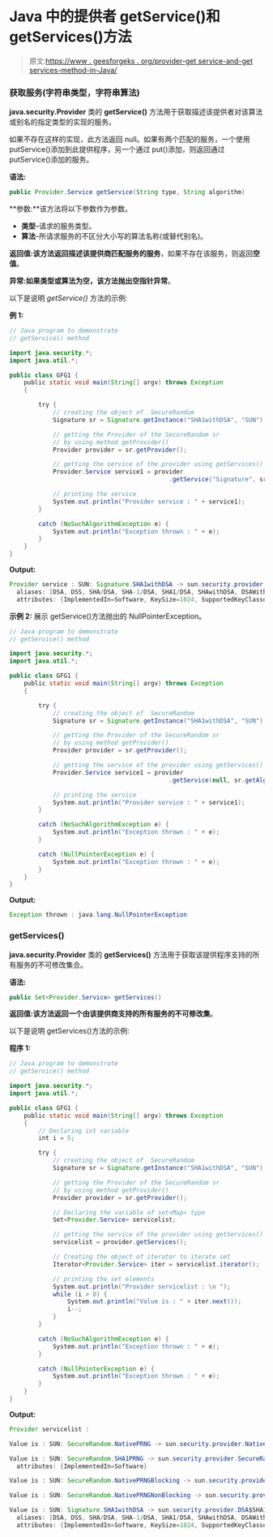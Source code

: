 # Java 中的提供者 getService()和 getServices()方法

> 原文:[https://www . geesforgeks . org/provider-get service-and-get services-method-in-Java/](https://www.geeksforgeeks.org/provider-getservice-and-getservices-method-in-java/)

### 获取服务(字符串类型，字符串算法)

**java.security.Provider** 类的 **getService()** 方法用于获取描述该提供者对该算法或别名的指定类型的实现的服务。

如果不存在这样的实现，此方法返回 null。如果有两个匹配的服务，一个使用 putService()添加到此提供程序，另一个通过 put()添加，则返回通过 putService()添加的服务。

**语法:**

```java
public Provider.Service getService(String type, String algorithm)
```

**参数:**该方法将以下参数作为参数。

*   **类型**–请求的服务类型。
*   **算法**–所请求服务的不区分大小写的算法名称(或替代别名)。

**返回值:**该方法返回描述该提供商匹配服务的**服务**，如果不存在该服务，则返回**空值**。

**异常:**如果类型或算法为空，该方法抛出**空指针异常**。

以下是说明 *getService()* 方法的示例:

**例 1:**

```java
// Java program to demonstrate
// getService() method

import java.security.*;
import java.util.*;

public class GFG1 {
    public static void main(String[] argv) throws Exception
    {

        try {
            // creating the object of  SecureRandom
            Signature sr = Signature.getInstance("SHA1withDSA", "SUN");

            // getting the Provider of the SecureRandom sr
            // by using method getProvider()
            Provider provider = sr.getProvider();

            // getting the service of the provider using getServices() method
            Provider.Service service1 = provider
                                            .getService("Signature", sr.getAlgorithm());

            // printing the service
            System.out.println("Provider service : " + service1);
        }

        catch (NoSuchAlgorithmException e) {
            System.out.println("Exception thrown : " + e);
        }
    }
}
```

**Output:**

```java
Provider service : SUN: Signature.SHA1withDSA -> sun.security.provider.DSA$SHA1withDSA
  aliases: [DSA, DSS, SHA/DSA, SHA-1/DSA, SHA1/DSA, SHAwithDSA, DSAWithSHA1, OID.1.2.840.10040.4.3, 1.2.840.10040.4.3, 1.3.14.3.2.13, 1.3.14.3.2.27]
  attributes: {ImplementedIn=Software, KeySize=1024, SupportedKeyClasses=java.security.interfaces.DSAPublicKey|java.security.interfaces.DSAPrivateKey}

```

**示例 2:** 展示 getService()方法抛出的 NullPointerException。

```java
// Java program to demonstrate
// getService() method

import java.security.*;
import java.util.*;

public class GFG1 {
    public static void main(String[] argv) throws Exception
    {

        try {
            // creating the object of  SecureRandom
            Signature sr = Signature.getInstance("SHA1withDSA", "SUN");

            // getting the Provider of the SecureRandom sr
            // by using method getProvider()
            Provider provider = sr.getProvider();

            // getting the service of the provider using getServices() method
            Provider.Service service1 = provider
                                            .getService(null, sr.getAlgorithm());

            // printing the service
            System.out.println("Provider service : " + service1);
        }

        catch (NoSuchAlgorithmException e) {
            System.out.println("Exception thrown : " + e);
        }

        catch (NullPointerException e) {
            System.out.println("Exception thrown : " + e);
        }
    }
}
```

**Output:**

```java
Exception thrown : java.lang.NullPointerException

```

### getServices()

**java.security.Provider** 类的 **getServices()** 方法用于获取该提供程序支持的所有服务的不可修改集合。

**语法:**

```java
public Set<Provider.Service> getServices()
```

**返回值:**该方法返回一个由该提供商支持的所有服务的**不可修改集**。

以下是说明 getServices()方法的示例:

**程序 1:**

```java
// Java program to demonstrate
// getService() method

import java.security.*;
import java.util.*;

public class GFG1 {
    public static void main(String[] argv) throws Exception
    {
        // Declaring int variable
        int i = 5;

        try {
            // creating the object of  SecureRandom
            Signature sr = Signature.getInstance("SHA1withDSA", "SUN");

            // getting the Provider of the SecureRandom sr
            // by using method getProvider()
            Provider provider = sr.getProvider();

            // Declaring the variable of set<Map> type
            Set<Provider.Service> servicelist;

            // getting the service of the provider using getServices() method
            servicelist = provider.getServices();

            // Creating the object of iterator to iterate set
            Iterator<Provider.Service> iter = servicelist.iterator();

            // printing the set elements
            System.out.println("Provider servicelist : \n ");
            while (i > 0) {
                System.out.println("Value is : " + iter.next());
                i--;
            }
        }

        catch (NoSuchAlgorithmException e) {
            System.out.println("Exception thrown : " + e);
        }

        catch (NullPointerException e) {
            System.out.println("Exception thrown : " + e);
        }
    }
}
```

**Output:**

```java
Provider servicelist : 

Value is : SUN: SecureRandom.NativePRNG -> sun.security.provider.NativePRNG

Value is : SUN: SecureRandom.SHA1PRNG -> sun.security.provider.SecureRandom
  attributes: {ImplementedIn=Software}

Value is : SUN: SecureRandom.NativePRNGBlocking -> sun.security.provider.NativePRNG$Blocking

Value is : SUN: SecureRandom.NativePRNGNonBlocking -> sun.security.provider.NativePRNG$NonBlocking

Value is : SUN: Signature.SHA1withDSA -> sun.security.provider.DSA$SHA1withDSA
  aliases: [DSA, DSS, SHA/DSA, SHA-1/DSA, SHA1/DSA, SHAwithDSA, DSAWithSHA1, OID.1.2.840.10040.4.3, 1.2.840.10040.4.3, 1.3.14.3.2.13, 1.3.14.3.2.27]
  attributes: {ImplementedIn=Software, KeySize=1024, SupportedKeyClasses=java.security.interfaces.DSAPublicKey|java.security.interfaces.DSAPrivateKey}

```